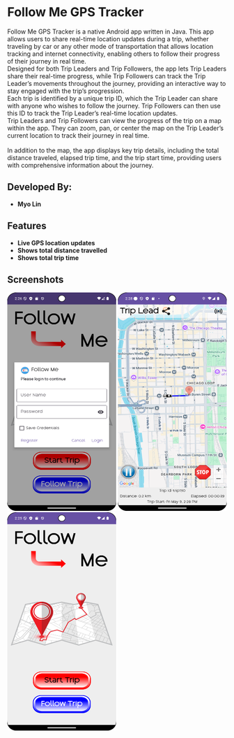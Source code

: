# Follow Me GPS Tracker

Follow Me GPS Tracker is a native Android app written in Java. This app allows users to share real-time location updates 
during a trip, whether traveling by car or any other mode of transportation that allows location tracking and internet 
connectivity, enabling others to follow their progress of their journey in real time.</br> 
Designed for both Trip Leaders and Trip Followers, the app lets Trip Leaders share their real-time progress, while 
Trip Followers can track the Trip Leader’s movements throughout the journey, providing an interactive way to stay 
engaged with the trip’s progression.</br> 
Each trip is identified by a unique trip ID, which the Trip Leader can share with anyone who wishes to follow the 
journey. Trip Followers can then use this ID to track the Trip Leader’s real-time location updates.</br> 
Trip Leaders and Trip Followers can view the progress of the trip on a map within the app. They can zoom, pan, or 
center the map on the Trip Leader’s current location to track their journey in real time.</br>  
In addition to the map, the app displays key trip details, including the total distance traveled, elapsed trip time, 
and the trip start time, providing users with comprehensive information about the journey.

## Developed By:

- **Myo Lin**

## Features

- **Live GPS location updates**
- **Shows total distance travelled**
- **Shows total trip time**

## Screenshots

<img src="https://github.com/myolin/GPSTracker/blob/main/Screenshot/Screenshot-1.png" alt="Screenshot-1" width="250" height="500"/>

<img src="https://github.com/myolin/GPSTracker/blob/main/Screenshot/Screenshot-2.png" alt="Screenshot-2" width="250" height="500"/>

<img src="https://github.com/myolin/GPSTracker/blob/main/Screenshot/Screenshot-3.png" alt="Screenshot-3" width="250" height="500"/>

